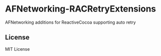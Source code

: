 # AFNetworking-RACRetryExtensions
AFNetworking additions for ReactiveCocoa supporting auto retry

## License

MIT License
